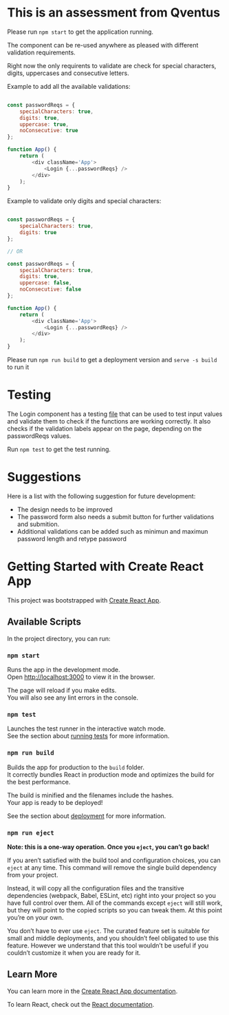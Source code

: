 # This is an assessment from Qventus

Please run `npm start` to get the application running.

The <Login /> component can be re-used anywhere as pleased with different validation requirements.

Right now the only requirents to validate are check for special characters, digits, uppercases and consecutive letters.

Example to add all the available validations:

```JavaScript

const passwordReqs = {
    specialCharacters: true,
    digits: true,
    uppercase: true,
    noConsecutive: true
};

function App() {
    return (
        <div className='App'>
            <Login {...passwordReqs} />
        </div>
    );
}

```

Example to validate only digits and special characters:

```JavaScript

const passwordReqs = {
    specialCharacters: true,
    digits: true
};

// OR

const passwordReqs = {
    specialCharacters: true,
    digits: true,
    uppercase: false,
    noConsecutive: false
};

function App() {
    return (
        <div className='App'>
            <Login {...passwordReqs} />
        </div>
    );
}

```

Please run `npm run build` to get a deployment version and `serve -s build` to run it

# Testing

The Login component has a testing [file](./src/components/login/Login.test.tsx) that can be used to test input values and validate them to check if the functions are working correctly.
It also checks if the validation labels appear on the page, depending on the passwordReqs values.

Run `npm test` to get the test running.

# Suggestions

Here is a list with the following suggestion for future development:

-   The design needs to be improved
-   The password form also needs a submit button for further validations and submition.
-   Additional validations can be added such as minimun and maximun password length and retype password

# Getting Started with Create React App

This project was bootstrapped with [Create React App](https://github.com/facebook/create-react-app).

## Available Scripts

In the project directory, you can run:

### `npm start`

Runs the app in the development mode.\
Open [http://localhost:3000](http://localhost:3000) to view it in the browser.

The page will reload if you make edits.\
You will also see any lint errors in the console.

### `npm test`

Launches the test runner in the interactive watch mode.\
See the section about [running tests](https://facebook.github.io/create-react-app/docs/running-tests) for more information.

### `npm run build`

Builds the app for production to the `build` folder.\
It correctly bundles React in production mode and optimizes the build for the best performance.

The build is minified and the filenames include the hashes.\
Your app is ready to be deployed!

See the section about [deployment](https://facebook.github.io/create-react-app/docs/deployment) for more information.

### `npm run eject`

**Note: this is a one-way operation. Once you `eject`, you can’t go back!**

If you aren’t satisfied with the build tool and configuration choices, you can `eject` at any time. This command will remove the single build dependency from your project.

Instead, it will copy all the configuration files and the transitive dependencies (webpack, Babel, ESLint, etc) right into your project so you have full control over them. All of the commands except `eject` will still work, but they will point to the copied scripts so you can tweak them. At this point you’re on your own.

You don’t have to ever use `eject`. The curated feature set is suitable for small and middle deployments, and you shouldn’t feel obligated to use this feature. However we understand that this tool wouldn’t be useful if you couldn’t customize it when you are ready for it.

## Learn More

You can learn more in the [Create React App documentation](https://facebook.github.io/create-react-app/docs/getting-started).

To learn React, check out the [React documentation](https://reactjs.org/).
